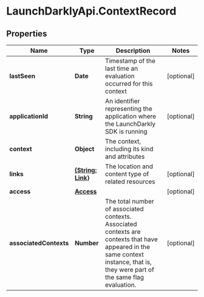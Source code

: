 # LaunchDarklyApi.ContextRecord

## Properties

Name | Type | Description | Notes
------------ | ------------- | ------------- | -------------
**lastSeen** | **Date** | Timestamp of the last time an evaluation occurred for this context | [optional] 
**applicationId** | **String** | An identifier representing the application where the LaunchDarkly SDK is running | [optional] 
**context** | **Object** | The context, including its kind and attributes | 
**links** | [**{String: Link}**](Link.md) | The location and content type of related resources | [optional] 
**access** | [**Access**](Access.md) |  | [optional] 
**associatedContexts** | **Number** | The total number of associated contexts. Associated contexts are contexts that have appeared in the same context instance, that is, they were part of the same flag evaluation. | [optional] 


